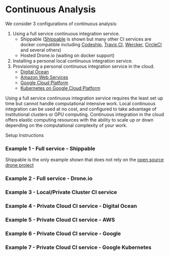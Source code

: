 # Continuous Analysis

We consider 3 configurations of continuous analysis:

1. Using a full service continuous integration service.
	* 	Shippable ([Shippable](https://app.shippable.com/) is shown but many other CI services are docker compatible including [Codeship](https://codeship.com/), [Travis CI](https://travis-ci.org/), [Wercker](http://wercker.com/), [CircleCI](https://circleci.com/) and several others)
	* 	Hosted Drone.io (waiting on docker support)	
2. Installing a personal local continuous integration service.
3. Provisioning a personal continuous integration service in the cloud.
	* [Digital Ocean](https://www.digitalocean.com/)
	* [Amazon Web Services](http://aws.amazon.com/)
	* [Google Cloud Platform](https://cloud.google.com/)
	* [Kubernetes on Google Cloud Platform](http://kubernetes.io/)Using a full service continuous integration service requires the least set up time but cannot handle computational intensive work. Local continuous integration can be used at no cost, and configured to take advantage of institutional clusters or GPU computing. Continuous integration in the cloud offers elastic computing resources with the ability to scale up or down depending on the computational complexity of your work.

Setup Instructions

### Example 1 - Full service - Shippable

Shippable is the only example shown that does not rely on the [open source drone project](https://github.com/drone/drone)



### Example 2 - Full service - Drone.io



### Example 3 - Local/Private Cluster CI service

### Example 4 - Private Cloud CI service - Digital Ocean

### Example 5 - Private Cloud CI service - AWS

### Example 6 - Private Cloud CI service - Google 

### Example 7 - Private Cloud CI service - Google Kubernetes